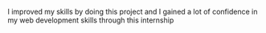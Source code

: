 I improved my skills by doing this project and I gained a lot of confidence in my web development skills through this internship
